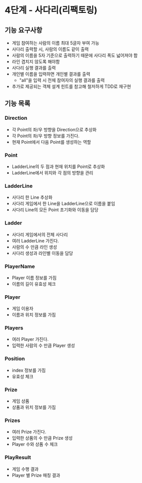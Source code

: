 # 4단계 - 사다리(리팩토링) 

## 기능 요구사항

- 게임 참여하는 사람의 이름 최대 5글자 부여 가능
- 사다리 출력할 시, 사람의 이름도 같이 출력
- 사람의 이름을 5자 기준으로 출력하기 때문에 사다리 폭도 넓어져야 함
- 라인 겹치지 않도록 해야함
- 사다리 실행 결과를 출력
- 개인별 이름을 입력하면 개인별 결과를 출력
    - "all"을 입력 시 전체 참여자의 실행 결과를 출력
- 추가로 제공되는 객체 설계 힌트를 참고해 철저하게 TDD로 재구현


## 기능 목록
### Direction
- 각 Point의 좌/우 방향을 Direction으로 추상화 
- 각 Point의 좌/우 방향 정보를 가진다.
- 현재 Point에서 다음 Point를 생성하는 역할


### Point
- LadderLine의 두 점과 현재 위치를 Point로 추상화
- LadderLine에서 위치와 각 점의 방향을 관리


### LadderLine
- 사다리 한 Line 추상화
- 사다리 게임에서 한 Line을 LadderLine으로 이름을 붙임
- 사다리 Line의 모든 Point 초기화와 이동을 담당


### Ladder
- 사다리 게임에서의 전체 사다리
- 여러 LadderLine 가진다.
- 사람의 수 만큼 라인 생성
- 사다리 생성과 라인별 이동을 담당


### PlayerName
- Player 이름 정보를 가짐
- 이름의 길이 유효성 체크


### Player
- 게임 이용자
- 이름과 위치 정보를 가짐


### Players
- 여러 Player 가진다.
- 입력한 사람의 수 만큼 Player 생성


### Position
- index 정보를 가짐
- 유효성 체크


### Prize
- 게임 상품
- 상품과 위치 정보를 가짐


### Prizes
- 여러 Prize 가진다.
- 입력한 상품의 수 만큼 Prize 생성
- Player 수와 상품 수 체크


### PlayResult
- 게임 수행 결과
- Player 별 Prize 매칭 결과

